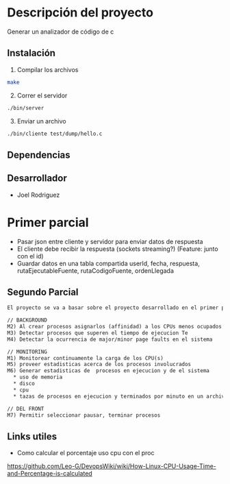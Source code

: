 # Descripción del proyecto

Generar un analizador de código de c

## Instalación

1. Compilar los archivos

```sh
make
```

2. Correr el servidor

```sh
./bin/server
```

3. Enviar un archivo

```sh
./bin/cliente test/dump/hello.c
```


## Dependencias

## Desarrollador

* Joel Rodriguez

# Primer parcial
* Pasar json entre cliente y servidor para enviar datos de respuesta
* El cliente debe recibir la respuesta (sockets streaming?) (Feature: junto con el id)
* Guardar datos en una tabla compartida userId, fecha, respuesta, rutaEjecutableFuente, rutaCodigoFuente, ordenLlegada

## Segundo Parcial

```txt
El proyecto se va a basar sobre el proyecto desarrollado en el primer parcial. Ahora el sistema va a contener un nuevo (s) módulo(s) que permitan realizar las siguientes acciones de forma concurrente con la ejecución de los programas de los usuarios.

// BACKGROUND
M2) Al crear procesos asignarlos (affinidad) a los CPUs menos ocupados
M3) Detectar procesos que superen el tiempo de ejecucion Te
M4) Detectar la ocurrencia de major/minor page faults en el sistema

// MONITORING
M1) Monitorear continuamente la carga de los CPU(s)
M5) proveer estadisticas acerca de los procesos involucrados
M6) Generar estadisticas de  procesos en ejecucion y de el sistema
  * uso de memoria
  * disco
  * cpu
  * tazas de procesos en ejecucion y terminados por minuto en un archivo log

// DEL FRONT
M7) Permitir seleccionar pausar, terminar procesos
```

## Links utiles

* Como calcular el porcentaje uso cpu con el proc

https://github.com/Leo-G/DevopsWiki/wiki/How-Linux-CPU-Usage-Time-and-Percentage-is-calculated
